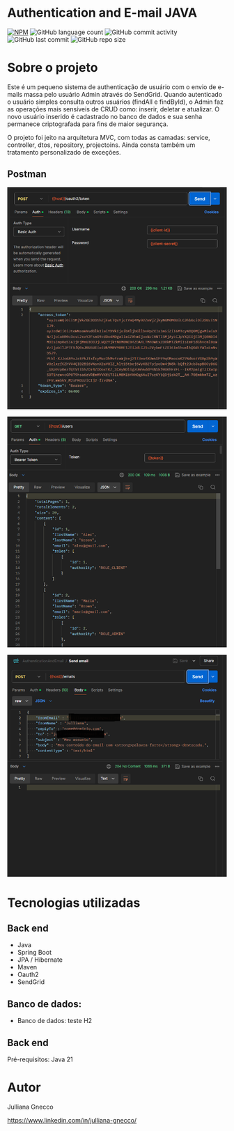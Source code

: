 # Authentication and E-mail JAVA 
[![NPM](https://img.shields.io/npm/l/react)](https://github.com/Jullianag/authentication-and-email/blob/main/LICENSE) ![GitHub language count](https://img.shields.io/github/languages/count/Jullianag/authentication-and-email) 
![GitHub commit activity](https://img.shields.io/github/commit-activity/m/Jullianag/authentication-and-email) ![GitHub last commit](https://img.shields.io/github/last-commit/Jullianag/authentication-and-email) 
![GitHub repo size](https://img.shields.io/github/repo-size/Jullianag/authentication-and-email)

# Sobre o projeto

Este é um pequeno sistema de authenticação de usuário com o envio de e-mails massa pelo usuário Admin através do SendGrid.
Quando autenticado o usuário simples consulta outros usuários (findAll e findById), o Admin faz as operações mais sensíveis de CRUD como:
inserir, deletar e atualizar. O novo usuário inserido é cadastrado no banco de dados e sua senha permanece criptografada para fins de maior
segurança.

O projeto foi jeito na arquitetura MVC, com todas as camadas: service, controller, dtos, repository, projectoins. Ainda consta também um
tratamento personalizado de exceções.

## Postman
![Demonstração 1](https://github.com/Jullianag/authentication-and-email/blob/main/assets/Captura%20de%20tela%202024-08-23%20165334.png)

![Demonstração 2](https://github.com/Jullianag/authentication-and-email/blob/main/assets/Captura%20de%20tela%202024-08-23%20165401.png)

![Demonstração 3](https://github.com/Jullianag/authentication-and-email/blob/main/assets/Captura%20de%20tela%202024-08-23%20165432.png)

# Tecnologias utilizadas
## Back end
- Java
- Spring Boot
- JPA / Hibernate
- Maven
- Oauth2
- SendGrid

## Banco de dados:
- Banco de dados: teste H2

## Back end
Pré-requisitos: Java 21

# Autor

Julliana Gnecco

https://www.linkedin.com/in/julliana-gnecco/
